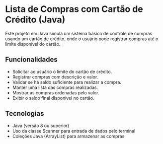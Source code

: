 # Lista de Compras com Cartão de Crédito (Java)

Este projeto em Java simula um sistema básico de controle de compras usando um cartão de crédito, onde o usuário pode registrar compras até o limite disponível do cartão.

## Funcionalidades

- Solicitar ao usuário o limite do cartão de crédito.
- Registrar compras com descrição e valor.
- Validar se há saldo suficiente para realizar a compra.
- Manter uma lista das compras realizadas.
- Mostrar as compras ordenadas pelo valor.
- Exibir o saldo final disponível no cartão.

## Tecnologias

- Java (versão 8 ou superior)
- Uso da classe Scanner para entrada de dados pelo terminal
- Coleções Java (ArrayList) para armazenar as compras
